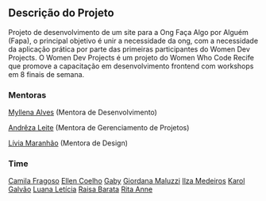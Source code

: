 ## Descrição do Projeto

Projeto de desenvolvimento de um site para a Ong Faça Algo por Alguém (Fapa), o principal objetivo é unir a necessidade da ong, com a necessidade da aplicação prática por parte das primeiras participantes do Women Dev Projects. O Women Dev Projects é um projeto do Women Who Code Recife que promove a capacitação em desenvolvimento frontend com workshops em 8 finais de semana.

### Mentoras

[Myllena Alves](https://github.com/myllenaalves) (Mentora de Desenvolvimento)

[Andrêza Leite](https://github.com/andrezaleite) (Mentora de Gerenciamento de Projetos)

[Lívia Maranhão](https://www.behance.net/liviafmaranhao) (Mentora de Design)

### Time

[Camila Fragoso](https://github.com/camilafragoso)
[Ellen Coelho](https://github.com/EllenCoe)
[Gaby]()
[Giordana Maluzzi]()
[Ilza Medeiros](https://github.com/ilzinha)
[Karol Galvão](https://github.com/karolgalvao)
[Luana Letícia](https://github.com/Luana-Leticia)
[Raisa Barata](https://github.com/RaissaMariaB)
[Rita Anne](https://github.com/ritaanne)

